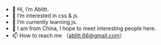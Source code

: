 - 👋 Hi, I’m Ablitt.
- 👀 I’m interested in css & js.
- 🌱 I’m currently learning js.
- 💞️ I am from China, I hope to meet interesting people here.
- 📫 How to reach me （ablitt.66@gmail.com）

<!---
Ablitt617/Ablitt617 is a ✨ special ✨ repository because its `README.md` (this file) appears on your GitHub profile.
You can click the Preview link to take a look at your changes.
--->
